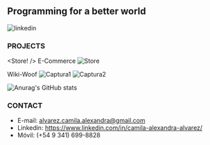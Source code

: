   ## **Programming for a better world**
![linkedin](https://user-images.githubusercontent.com/73317663/119707293-60b3c080-be31-11eb-86e5-a9f9cee79f53.jpg)


### **PROJECTS**

<Store! /> E-Commerce
![Store](https://user-images.githubusercontent.com/73317663/121214251-4d531d00-c855-11eb-813b-89a62b79d808.png)

Wiki-Woof
![Captura1](https://user-images.githubusercontent.com/73317663/121213842-fd745600-c854-11eb-9cf8-382cb69b3a6a.png)
![Captura2](https://user-images.githubusercontent.com/73317663/121213851-ffd6b000-c854-11eb-9c01-6acbe09d89c3.png)

![Anurag's GitHub stats](https://github-readme-stats.vercel.app/api?username=C0A0A&count_private=true&show_icons=true&theme=radical)

### **CONTACT**
- E-mail: alvarez.camila.alexandra@gmail.com
- Linkedin: https://www.linkedin.com/in/camila-alexandra-alvarez/
- Móvil: (+54 9 341) 699-8828






